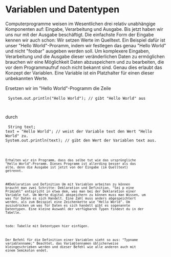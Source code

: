 # Variablen und Datentypen
Computerprogramme weisen im Wesentlichen drei relativ unabhängige Komponenten auf: Eingabe, Verarbeitung und Ausgabe. Bis jetzt haben wir uns nur mit der Ausgabe beschäftigt.
Die einfachste Form der Eingabe kennen wir auch schon: Wir setzen Werte im Quelltext. Ein Beispiel dafür ist unser "Hello World"-Proramm, indem wir festlegen das genau "Hello World" und nicht "foobar" ausgeben werden soll.
Um komplexere Eingaben, Verarbeitung und die Ausgabe dieser veränderlichen Daten zu ermöglichen brauchen wir eine Möglichkeit Daten abzuspeichern und zu bearbeiten, die vor dem Programmaufruf noch nicht bekannt sind.
Genau dies erlaubt das Konzept der Variablen. Eine Variable ist ein Platzhalter für einen dieser unbekannten Werte.

Ersetzen wir im "Hello World"-Programm die Zeile
<pre> <code>System.out.println("Hello World"); // gibt "Hello World" aus </pre> </code>
durch
<pre> <code>String text;
text = "Hello World"; // weist der Variable text den Wert "Hello World" zu.
System.out.println(text); // gibt den Wert der Variablen text aus. </pre> <code>
Erhalten wir ein Programm, dass das selbe tut wie das ursprüngliche "Hello World"-Proramm.
Dieses Programm ist allerding besser als das alte, denn die Ausgabe ist jetzt von der Eingabe (im Quelltext) getrennt.

##Deklaration und Definition
Um mit Variablen arbeiten zu können braucht man zwei Schritte: Deklaration und Definition.
"Sei p eine Primzahl" entspricht in etwa dem, was man bei der Deklaration einer Variable tut. Um Werte digital abspeichern zu können muss man Wissen, um was für Daten es sich Handelt. Eine Zahl muss anders abgespeichtert werden, als zum Beispiel eine Zeichenkette wie "Hello World".
Um auszudrücken um was für Daten es sich handelt gibt es sogenannte Datentypen. Eine kleine Auswahl der verfügbaren Typen findest du in der Tabelle.

todo: Tabelle mit Datentypen hier einfügen.

Der Befehl für die Definition einer Variablen sieht so aus: "Typname variablenname;"
Beachtet, das Variablennamen üblicherweise kleingeschrieben werden und dieser Befehl wie alle anderen auch mit einem Semikolon endet.
